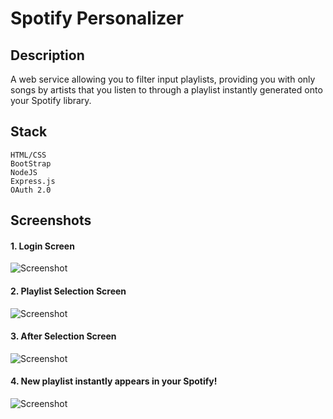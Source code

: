 # Spotify Personalizer

## Description
A web service allowing you to filter input playlists, providing you with only songs by artists that you listen to through a playlist instantly generated onto your Spotify library.

## Stack
```
HTML/CSS
BootStrap 
NodeJS
Express.js
OAuth 2.0
```

## Screenshots
#### 1. Login Screen
![Screenshot](screenshot1.png)
#### 2. Playlist Selection Screen
![Screenshot](screenshot2.png)
#### 3. After Selection Screen
![Screenshot](screenshot3.png)
#### 4. New playlist instantly appears in your Spotify!
![Screenshot](screenshot4.png)
